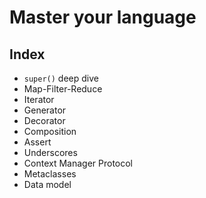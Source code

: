 # Master your language

## Index

- `super()` deep dive
- Map-Filter-Reduce
- Iterator
- Generator
- Decorator
- Composition
- Assert
- Underscores
- Context Manager Protocol
- Metaclasses
- Data model